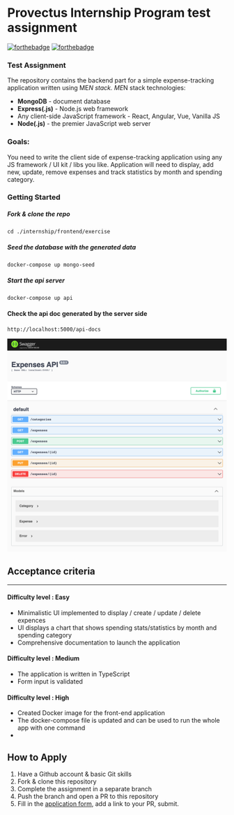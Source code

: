 # Provectus Internship Program test assignment
[![forthebadge](https://forthebadge.com/images/badges/built-with-love.svg)](https://forthebadge.com) [![forthebadge](https://forthebadge.com/images/badges/made-with-javascript.svg)](https://forthebadge.com)
### Test Assignment
The repository contains the backend part for a simple expense-tracking application written using ME*N stack.
ME*N stack technologies:
- **MongoDB** - document database
- **Express(.js)** - Node.js web framework
- Any client-side JavaScript framework - React, Angular, Vue, Vanilla JS
- **Node(.js)** - the premier JavaScript web server
### Goals:
You need to write the client side of expense-tracking application using any JS framework / UI kit / libs you like.
Application will need to display, add new, update, remove expenses and track statistics by month and spending category.
### Getting Started
##### Fork & clone the repo
```
cd ./internship/frontend/exercise
```
##### Seed the database with the generated data
```
docker-compose up mongo-seed
```
##### Start the api server
```
docker-compose up api
```
#### Check the api doc generated by the server side
```
http://localhost:5000/api-docs
```
![Api](./swagger.png)
## Acceptance criteria
___
#### Difficulty level : **Easy**
- Minimalistic UI implemented to display / create / update / delete expences
- UI displays a chart that shows spending stats/statistics by month and spending category
- Comprehensive documentation to launch the application
#### Difficulty level : **Medium**
- The application is written in TypeScript
- Form input is validated
#### Difficulty level : **High**
- Created Docker image for the front-end application
- The docker-compose file is updated and can be used to run the whole app with one command
-
## How to Apply

1. Have a Github account & basic Git skills
2. Fork & clone this repository
3. Complete the assignment in a separate branch
4. Push the branch and open a PR to this repository
5. Fill in the [application form](https://www.surveymonkey.com/r/InternshipProvectus), add a link to your PR, submit.
